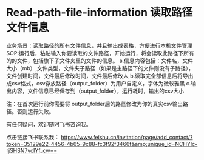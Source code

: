 # Read-path-file-information 读取路径文件信息
业务场景：读取路径的所有文件信息，并且输出成表格，方便进行本机文件管理
SOP:运行后，粘贴输入你要读取的文件路径，开始运行，将会读取此路径下所有的的文件，包括旗下子文件夹里的文件的信息。
a.信息内容包括：文件名，文件大小（mb）,文件类型，文件夹子路径（如果是主路径下的文件则没有子路径），文件创建时间，文件最后修改时间，文件最后修改人
b.读取完全部信息后将导出成csv格式，csv存放路径（output_folder）为用户自定义，字体为微软雅黑
c.输出内容，文件信息已经保存到（output_folder），运行耗时，输出的csv大小

注：在首次运行前你需要将 output_folder后的路径修改为你的真实csv输出路径。否则运行失败。

有任何疑问，欢迎随时飞书咨询我。

点击链接飞书联系我： https://www.feishu.cn/invitation/page/add_contact/?token=35129e22-4456-4b65-9c88-fc3f92f3466f&amp;unique_id=NCHYIc-rjSHSN7vcIYf_cw==
